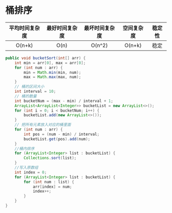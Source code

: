 # 桶排序

| 平均时间复杂度 | 最好时间复杂度 | 最坏时间复杂度 | 空间复杂度 | 稳定性 |
| :------------: | :------------: | :------------: | :--------: | :----: |
|     O(n+k)     |      O(n)      |     O(n^2)     |   O(n+k)   |  稳定  |

```java
public void bucketSort(int[] arr) {
    int min = arr[0], max = arr[0];
    for (int num : arr) {
        min = Math.min(min, num);
        max = Math.max(max, num);
    }
    // 桶的区间大小
    int interval = 10;
    // 桶的数量
    int bucketNum = (max - min) / interval + 1;
    ArrayList<ArrayList<Integer>> bucketList = new ArrayList<>();
    for (int i = 0; i < bucketNum; i++) {
        bucketList.add(new ArrayList<>());
    }
    // 把所有元素放入对应的桶里面
    for (int num : arr) {
        int pos = (num - min) / interval;
        bucketList.get(pos).add(num);
    }
    //桶内排序
    for (ArrayList<Integer> list : bucketList) {
        Collections.sort(list);
    }
    //写入原数组
    int index = 0;
    for (ArrayList<Integer> list : bucketList) {
        for (int num : list) {
            arr[index] = num;
            index++;
        }
    }
}
```

